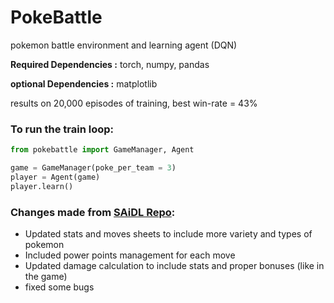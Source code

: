 # PokeBattle
pokemon battle environment and learning agent (DQN)

 **Required Dependencies :** torch, numpy, pandas
 
 **optional Dependencies :** matplotlib
 
 results on 20,000 episodes of training, best win-rate = 43%
 
### To run the train loop: 
```python
from pokebattle import GameManager, Agent

game = GameManager(poke_per_team = 3)
player = Agent(game)
player.learn()
```
### Changes made from [SAiDL Repo](https://github.com/SforAiDl/Summer-Induction-Assignment-2020/tree/master/Question%204.2/RL%20PokeBattle):
* Updated stats and moves sheets to include more variety and types of pokemon
* Included power points management for each move
* Updated damage calculation to include stats and proper bonuses (like in the game)
* fixed some bugs 